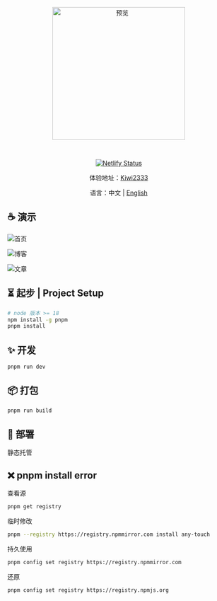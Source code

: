 
<div align="center">
<img src="./docs/public/kiwi.gif" width="300" style="margin:30px 0;" alt="预览"/>

[![Netlify Status](https://api.netlify.com/api/v1/badges/21d806d7-2127-4d4c-8e27-083b59fc10af/deploy-status)](https://app.netlify.com/sites/kiwiblog/deploys)

体验地址：[Kiwi2333](https://kiwi233.top)

语言：中文 | [English](./README.en.md)
</div>

## ☕ 演示

![首页](./assets/image.png)

![博客](./assets/image2.png)

![文章](./assets/image3.png)

## ⏳ 起步 | Project Setup

```sh
# node 版本 >= 18
npm install -g pnpm
pnpm install
```

## ✨ 开发

```sh
pnpm run dev
```

## 📦 打包

```sh
pnpm run build
```

## 🎊 部署

静态托管

## ❌ pnpm install error

查看源

```sh
pnpm get registry 
```

临时修改

```sh
pnpm --registry https://registry.npmmirror.com install any-touch
```

持久使用

```sh
pnpm config set registry https://registry.npmmirror.com
```

还原

```sh
pnpm config set registry https://registry.npmjs.org
```
